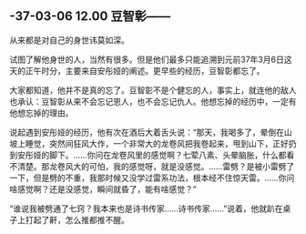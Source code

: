 ## -37-03-06 12.00 豆智彰——

从来都是对自己的身世讳莫如深。

试图了解他身世的人，当然有很多。但是他们最多只能追溯到元前37年3月6日这天的正午时分，主要来自安彤娅的阐述。更早些的经历，豆智彰都忘了。

大家都知道，他并不是真的忘了。豆智彰不是个健忘的人，事实上，就连他的敌人也承认：豆智彰从来不会忘记恩人，也不会忘记仇人。他想忘掉的经历中，一定有他想忘掉的理由。

说起遇到安彤娅的经历，他有次在酒后大着舌头说：“那天，我喝多了，晕倒在山坡上睡觉，突然间狂风大作，一个非常大的龙卷风把我卷起来，甩到山下，正好扔到安彤娅的脚下。……你问在龙卷风里的感觉啊？七荤八素、头晕脑胀，什么都看不清楚。那龙卷风大的可怕，我的感觉呀，就是没感觉。……雷劈？是被小雷劈了一下，但是劈的不重，我那时候又没学过雷系功法，根本经不住惊天雷。……你问啥感觉啊？还是没感觉，瞬间就昏了，能有啥感觉？”

“谁说我被劈通了七窍？我本来也是诗书传家……诗书传家……”说着，他就趴在桌子上打起了鼾，怎么推都推不醒。